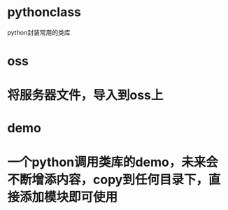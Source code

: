 # pythonclass
python封装常用的类库

# oss 
# 将服务器文件，导入到oss上

# demo
# 一个python调用类库的demo，未来会不断增添内容，copy到任何目录下，直接添加模块即可使用
